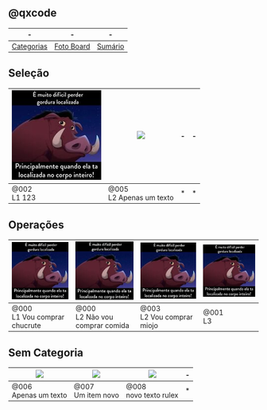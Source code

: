 ## @qxcode
-|-|-
-|-|-
[Categorias](categorias.md#qxcode) | [Foto Board](view.md#qxcode) |  [Sumário](summary.md#qxcode)


## Seleção

[![](base/.thumb/002/Readme.jpg)](base/002/Readme.md#selecao-l1-123-sdf-empty)|[![](https://placekitten.com/320/181)](base/005/Readme.md#selecao-l2-apenas-um-texto)|-|-
-|-|-|-
@002<br>L1 123|@005<br>L2 Apenas um texto|*|*



## Operações

[![](base/.thumb/000/01.jpg)](base/000/01.md#operacoes-l1-vou-comprar-chucrute)|[![](base/.thumb/000/Readme.jpg)](base/000/Readme.md#operacoes-l2-não-vou-comprar-comida-empty)|[![](base/.thumb/003/Readme.jpg)](base/003/Readme.md#operacoes-l2-vou-comprar-miojo-comida)|[![](base/.thumb/001/Readme.jpg)](base/001/Readme.md#operacoes-l3-empty)
-|-|-|-
@000<br>L1 Vou comprar chucrute|@000<br>L2 Não vou comprar comida|@003<br>L2 Vou comprar miojo|@001<br>L3



## Sem Categoria

[![](https://placekitten.com/320/181)](base/006/Readme.md#apenas-um-texto-empty)|[![](https://placekitten.com/320/181)](base/007/Readme.md#um-item-novo-empty)|[![](https://placekitten.com/320/181)](base/008/Readme.md#novo-texto-rulex-empty)|-
-|-|-|-
@006<br>Apenas um texto|@007<br>Um item novo|@008<br>novo texto rulex|*


